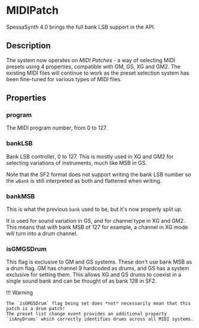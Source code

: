 # MIDIPatch

SpessaSynth 4.0 brings the full bank LSB support in the API.

## Description

The system now operates on _MIDI Patches_ - a way of selecting MIDI presets using 4 properties,
 compatible with GM, GS, XG and GM2. 
 The existing MIDI files will continue to work as the preset selection system has been fine-tuned for various types of MIDI files.

## Properties

### program

The MIDI program number, from 0 to 127.

### bankLSB

Bank LSB controller, 0 to 127. This is mostly used in XG and GM2 for selecting variations of instruments, much like MSB in GS.

Note that the SF2 format does not support writing the bank LSB number so the `wBank` is still interpreted as both and flattened when writing.

### bankMSB

This is what the previous `bank` used to be, but it's now properly split up.

It is used for sound variation in GS, and for channel type in XG and GM2. 
This means that with bank MSB of 127 for example, a channel in XG mode will turn into a drum channel.

### isGMGSDrum

This flag is exclusive to GM and GS systems. These don't use bank MSB as a drum flag. 
GM has channel 9 hardcoded as drums, and GS has a system exclusive for setting them.
This allows XG and GS drums to coexist in a single sound bank and can be thought of as bank 128 in SF2.

!!! Warning

    The `isGMGSDrum` flag being set does *not* necessarily mean that this patch is a drum patch!
    The preset list change event provides an additional property `isAnyDrums` which correctly identifies drums across all MIDI systems.